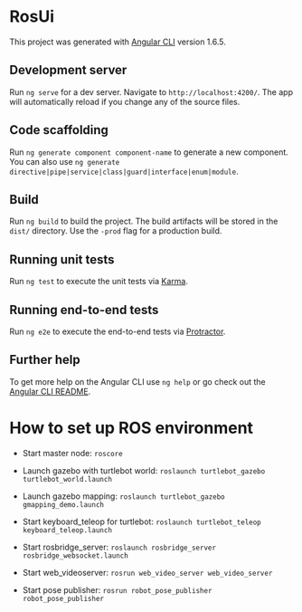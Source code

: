 # RosUi

This project was generated with [Angular CLI](https://github.com/angular/angular-cli) version 1.6.5.

## Development server

Run `ng serve` for a dev server. Navigate to `http://localhost:4200/`. The app will automatically reload if you change any of the source files.

## Code scaffolding

Run `ng generate component component-name` to generate a new component. You can also use `ng generate directive|pipe|service|class|guard|interface|enum|module`.

## Build

Run `ng build` to build the project. The build artifacts will be stored in the `dist/` directory. Use the `-prod` flag for a production build.

## Running unit tests

Run `ng test` to execute the unit tests via [Karma](https://karma-runner.github.io).

## Running end-to-end tests

Run `ng e2e` to execute the end-to-end tests via [Protractor](http://www.protractortest.org/).

## Further help

To get more help on the Angular CLI use `ng help` or go check out the [Angular CLI README](https://github.com/angular/angular-cli/blob/master/README.md).

# How to set up ROS environment

* Start master node: `roscore`

* Launch gazebo with turtlebot world: `roslaunch turtlebot_gazebo turtlebot_world.launch`

* Launch gazebo mapping: `roslaunch turtlebot_gazebo gmapping_demo.launch`

* Start keyboard_teleop for turtlebot: `roslaunch turtlebot_teleop keyboard_teleop.launch`

* Start rosbridge_server: `roslaunch rosbridge_server rosbridge_websocket.launch`

* Start web_videoserver: `rosrun web_video_server web_video_server`

* Start pose publisher: `rosrun robot_pose_publisher robot_pose_publisher`

